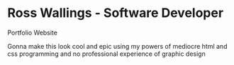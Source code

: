 # Ross Wallings - Software Developer
Portfolio Website

Gonna make this look cool and epic using my powers of mediocre html and css programming and no professional experience of graphic design
